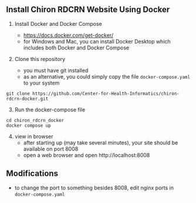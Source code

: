 ## Install Chiron RDCRN Website Using Docker

1. Install Docker and Docker Compose
    - https://docs.docker.com/get-docker/
    - for Windows and Mac, you can install Docker Desktop which includes both Docker and Docker Compose
    
    
2. Clone this repository
   - you must have git installed
   - as an alternative, you could simply copy the file `docker-compose.yaml` to your system
```shell
git clone https://github.com/Center-for-Health-Informatics/chiron-rdcrn-docker.git
```

3. Run the docker-compose file
```shell
cd chiron_rdcrn_docker
docker compose up
```

4. view in browser
   - after starting up (may take several minutes), your site should be available on port 8008
   - open a web browser and open http://localhost:8008
   
## Modifications

- to change the port to something besides 8008, edit nginx ports in `docker-compose.yaml`

   
